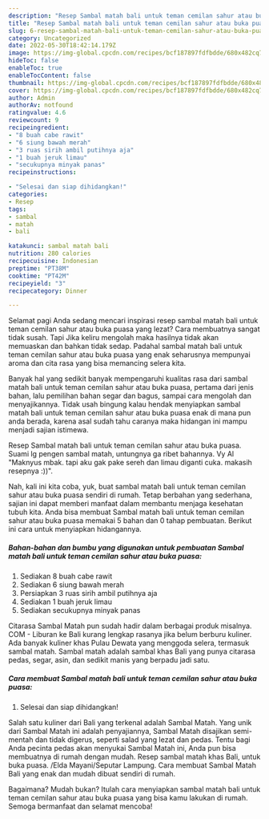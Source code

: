 ```yaml
---
description: "Resep Sambal matah bali untuk teman cemilan sahur atau buka puasa yang Sempurna"
title: "Resep Sambal matah bali untuk teman cemilan sahur atau buka puasa yang Sempurna"
slug: 6-resep-sambal-matah-bali-untuk-teman-cemilan-sahur-atau-buka-puasa-yang-sempurna
category: Uncategorized
date: 2022-05-30T18:42:14.179Z
image: https://img-global.cpcdn.com/recipes/bcf187897fdfbdde/680x482cq70/sambal-matah-bali-untuk-teman-cemilan-sahur-atau-buka-puasa-foto-resep-utama.jpg
hideToc: false
enableToc: true
enableTocContent: false
thumbnail: https://img-global.cpcdn.com/recipes/bcf187897fdfbdde/680x482cq70/sambal-matah-bali-untuk-teman-cemilan-sahur-atau-buka-puasa-foto-resep-utama.jpg
cover: https://img-global.cpcdn.com/recipes/bcf187897fdfbdde/680x482cq70/sambal-matah-bali-untuk-teman-cemilan-sahur-atau-buka-puasa-foto-resep-utama.jpg
author: Admin
authorAv: notfound
ratingvalue: 4.6
reviewcount: 9
recipeingredient:
- "8 buah cabe rawit"
- "6 siung bawah merah"
- "3 ruas sirih ambil putihnya aja"
- "1 buah jeruk limau"
- "secukupnya minyak panas"
recipeinstructions:

- "Selesai dan siap dihidangkan!"
categories:
- Resep
tags:
- sambal
- matah
- bali

katakunci: sambal matah bali 
nutrition: 280 calories
recipecuisine: Indonesian
preptime: "PT38M"
cooktime: "PT42M"
recipeyield: "3"
recipecategory: Dinner

---
```



Selamat pagi Anda sedang mencari inspirasi resep sambal matah bali untuk teman cemilan sahur atau buka puasa yang lezat? Cara membuatnya sangat tidak susah. Tapi Jika keliru mengolah maka hasilnya tidak akan memuaskan dan bahkan tidak sedap. Padahal sambal matah bali untuk teman cemilan sahur atau buka puasa yang enak seharusnya mempunyai aroma dan cita rasa yang bisa memancing selera kita.


Banyak hal yang sedikit banyak mempengaruhi kualitas rasa dari sambal matah bali untuk teman cemilan sahur atau buka puasa, pertama dari jenis bahan, lalu pemilihan bahan segar dan bagus, sampai cara mengolah dan menyajikannya. Tidak usah bingung kalau hendak menyiapkan sambal matah bali untuk teman cemilan sahur atau buka puasa enak di mana pun anda berada, karena asal sudah tahu caranya maka hidangan ini mampu menjadi sajian istimewa.

Resep Sambal matah bali untuk teman cemilan sahur atau buka puasa. Suami lg pengen sambal matah, untungnya ga ribet bahannya. Vy Al &#34;Maknyus mbak. tapi aku gak pake sereh dan limau diganti cuka. makasih resepnya :))&#34;.


Nah, kali ini kita coba, yuk, buat sambal matah bali untuk teman cemilan sahur atau buka puasa sendiri di rumah. Tetap berbahan yang sederhana, sajian ini dapat memberi manfaat dalam membantu menjaga kesehatan tubuh kita. Anda bisa membuat Sambal matah bali untuk teman cemilan sahur atau buka puasa memakai 5 bahan dan 0 tahap pembuatan. Berikut ini cara untuk menyiapkan hidangannya.

<!--inarticleads1-->

##### Bahan-bahan dan bumbu yang digunakan untuk pembuatan Sambal matah bali untuk teman cemilan sahur atau buka puasa:

1. Sediakan 8 buah cabe rawit
1. Sediakan 6 siung bawah merah
1. Persiapkan 3 ruas sirih ambil putihnya aja
1. Sediakan 1 buah jeruk limau
1. Sediakan secukupnya minyak panas


Citarasa Sambal Matah pun sudah hadir dalam berbagai produk misalnya. COM - Liburan ke Bali kurang lengkap rasanya jika belum berburu kuliner. Ada banyak kuliner khas Pulau Dewata yang menggoda selera, termasuk sambal matah. Sambal matah adalah sambal khas Bali yang punya citarasa pedas, segar, asin, dan sedikit manis yang berpadu jadi satu. 

<!--inarticleads2-->

##### Cara membuat Sambal matah bali untuk teman cemilan sahur atau buka puasa:


1. Selesai dan siap dihidangkan!

Salah satu kuliner dari Bali yang terkenal adalah Sambal Matah. Yang unik dari Sambal Matah ini adalah penyajiannya, Sambal Matah disajikan semi-mentah dan tidak digerus, seperti salad yang lezat dan pedas. Tentu bagi Anda pecinta pedas akan menyukai Sambal Matah ini, Anda pun bisa membuatnya di rumah dengan mudah. Resep sambal matah khas Bali, untuk buka puasa. /Elda Mayani/Seputar Lampung. Cara membuat Sambal Matah Bali yang enak dan mudah dibuat sendiri di rumah. 

Bagaimana? Mudah bukan? Itulah cara menyiapkan sambal matah bali untuk teman cemilan sahur atau buka puasa yang bisa kamu lakukan di rumah. Semoga bermanfaat dan selamat mencoba!
